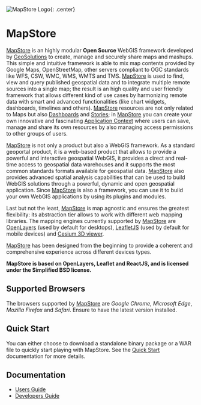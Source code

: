 <!-- markdownlint-disable-file MD041 -->
![MapStore Logo](https://github.com/geosolutions-it/MapStore2/blob/master/MapStore2.png?raw=true){: .center}

# MapStore

[MapStore](https://mapstore.geosolutionsgroup.com/mapstore/#/) is an highly modular **Open Source** WebGIS framework developed by [GeoSolutions](https://www.geosolutionsgroup.com/) to create, manage and securely
share maps and mashups. This simple and intuitive framework is able to mix map contents provided by Google Maps, OpenStreetMap,
other servers compliant to OGC standards like WFS, CSW, WMC, WMS, WMTS and TMS.
[MapStore](https://mapstore.geosolutionsgroup.com/mapstore/#/) is used to find, view and query published geospatial data and to integrate multiple remote sources into a single map; the result is
an high quality and user friendly framework that allows different kind of use cases by harmonizing remote data with smart and advanced
functionalities (like chart widgets, dashboards, timelines and others).
[MapStore](https://mapstore.geosolutionsgroup.com/mapstore/#/) resources are not only related to Maps but also [Dashboards](https://mapstore.readthedocs.io/en/latest/user-guide/exploring-dashboards/) and [Stories](https://mapstore.readthedocs.io/en/latest/user-guide/exploring-stories/); in [MapStore](https://mapstore.geosolutionsgroup.com/mapstore/#/) you can create your own innovative and fascinating
[Application Context](https://mapstore.readthedocs.io/en/latest/user-guide/managing-contexts/) where users can save, manage and share its own resources by also managing access permissions to other groups of users.

[MapStore](https://mapstore.geosolutionsgroup.com/mapstore/#/) is not only a product but also a WebGIS framework. As a standard geoportal product, it is a web-based product that allows to provide a powerful and interactive geospatial WebGIS, it provides a direct and real-time access to geospatial data warehouses and it supports the most common  standards formats available for geospatial data.
[MapStore](https://mapstore.geosolutionsgroup.com/mapstore/#/) also provides advanced spatial analysis capabilities that can be used to build WebGIS solutions through a powerful, dynamic and open
geospatial application. Since [MapStore](https://mapstore.geosolutionsgroup.com/mapstore/#/) is also a framework, you can use it to build your own WebGIS applications by using its plugins and modules.

Last but not the least, [MapStore](https://mapstore.geosolutionsgroup.com/mapstore/#/) is map agnostic and ensures the greatest flexibility: its abstraction tier allows to work with different web mapping libraries.
The mapping engines currently supported by [MapStore](https://mapstore.geosolutionsgroup.com/mapstore/#/) are [OpenLayers](https://openlayers.org/) (used by default for desktops), [LeafletJS](https://leafletjs.com/) (used by default for mobile devices) and [Cesium 3D viewer](https://cesium.com/platform/cesiumjs/).

[MapStore](https://mapstore.geosolutionsgroup.com/mapstore/#/) has been designed from the beginning to provide a coherent and comprehensive experience across different devices types.

**MapStore  is based on OpenLayers, Leaflet and ReactJS, and is licensed under the Simplified BSD license.**

## Supported Browsers

The browsers supported by [MapStore](https://mapstore.geosolutionsgroup.com/mapstore/#/) are *Google Chrome*, *Microsoft Edge*, *Mozilla Firefox* and *Safari*. Ensure to have the latest version installed.

## Quick Start

You can either choose to download a standalone binary package or a WAR file to quickly start playing with MapStore. See the [Quick Start](quick-start.md#quick-start) documentation for more details.

## Documentation

* [Users Guide](user-guide/home-page.md#home-page)
* [Developers Guide](developer-guide/index.md#quick-setup-and-run)
